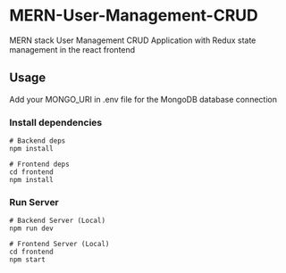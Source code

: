 # MERN-User-Management-CRUD
MERN stack User Management CRUD Application with Redux state management in the react frontend

## Usage

Add your MONGO_URI in .env file for the MongoDB database connection

### Install dependencies

```
# Backend deps
npm install

# Frontend deps
cd frontend
npm install
```

### Run Server

```
# Backend Server (Local)
npm run dev

# Frontend Server (Local)
cd frontend
npm start
```
